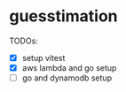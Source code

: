 # guesstimation

TODOs:
- [x] setup vitest
- [x] aws lambda and go setup
- [ ] go and dynamodb setup